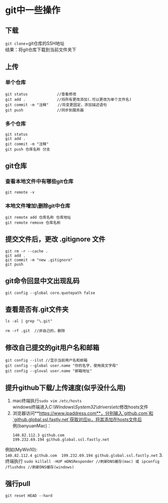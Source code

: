 # git中一些操作
## 下载
`git clone`+git仓库的SSH地址<br>
结果：将git仓库下载到当前文件夹下

## 上传
### 单个仓库
```
git status             //查看修改
git add .              //将所有更改添加(.可以更改为单个文件名)
git commit -m "注释"    //将变更固定，添加描述语句
git push               //同步到服务器
```

### 多个仓库
```
git status
git add .
git commit -m "注释"
git push 仓库名称 分支

```

## git仓库
### 查看本地文件中有哪些git仓库
```
git remote -v
```

### 本地文件增加\删除git中仓库
```
git remote add 仓库名称 仓库地址
git remote remove 仓库名称
```

## 提交文件后，更改 .gitignore 文件
```
git rm -r --cache .
git add .
git commit -m "new .gitignore"
git push
```

## git命令回显中文出现乱码
```
git config --global core.quotepath false
```

## 查看是否有.git文件夹
```
ls -al | grep "\.git"

rm -rf .git  //非自己的，删除
```

## 修改自己提交的git用户名和邮箱
```
git config --ilst //显示当前用户名和邮箱
git config --global user.name "你的名字，使用英文字母"
git config --gloval user.name "邮箱地址"
```


## 提升github下载/上传速度(似乎没什么用)
1. mac终端执行`sudo vim /etc/hosts`<br>
    windows终端进入*C:\Windows\System32\drivers\etc*修改hosts文件
2. 浏览器访问**https://www.ipaddress.com**，分别输入`github.com`和`github.global.ssl.fastly.net`获取对应ip，将其添加在hosts文件后<br>
例(banyuanMac)：<br>
    ```
    140.82.112.3 github.com
    199.232.69.194 github.global.ssl.fastly.net
    ```
例如(MyWin10):<br>
    ```
    140.82.112.4 github.com	
    199.232.69.194 github.global.ssl.fastly.net
    ```
3. 终端执行
    ```
    sudo killall -HUP mDNSResponder //刷新DNS缓存(mac)
    或
    ipconfig /flushdns //刷新DNS缓存(windows)
    ```

## 强行pull
```
git reset HEAD --hard
```




